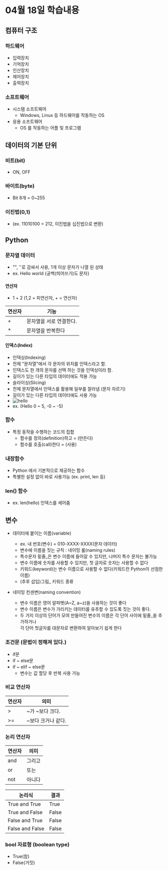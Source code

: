 # 04월 18일 학습내용

## 컴퓨터 구조
### 하드웨어
- 입력장치
- 기억장치
- 인산장치
- 제어장치
- 출력장치
### 소프트웨어
- 시스템 소프트웨어
  - Windows, Linux 등 하드웨어를 작동하는 OS
- 응용 소프트웨어
  - OS 를 작동하는 어플 및 프로그램

## 데이터의 기본 단위
### 비트(bit)
- ON, OFF
### 바이트(byte)
- Bit 8개 = 0~255
### 이진법(0,1)
- (ex. 11010100 = 212, 이진법을 십진법으로 변환) 

## Python
### 문자열 데이터
- "", ''로 감싸서 사용, 1개 이상 문자가 나열 된 상태
- ex. Hello world {공백(띄어쓰기)도 문자}
#### 연산자
- 1 + 2 (1,2 = 피연산자,  + = 연산자)  

연산자  | 기능
-------|-------
\+ | 문자열을 서로 연결한다.
\* | 문자열을 반복한다
#### 인덱스(Index)
- 인덱싱(Indexing)
 - 전체 "문자열"에서 각 문자의 위치를 인덱스라고 함.
 - 인덱스도 한 개의 문자를 선택 하는 것을 인덱싱이라 함.
 - 길이가 있는 다른 타입의 데이터에도 적용 가능
- 슬라이싱(Slicing)
 - 전체 문자열에서 인덱스를 활용해 일부를 잘라냄 (문자 자르기)
 - 길이가 있는 다른 타입의 데이터에도 사용 가능
 - ![hello](https://user-images.githubusercontent.com/130967390/232816948-12d4b869-8e23-41dc-8ff1-369ec5685176.jpg)
 - ex. (Hello 0 ~ 5, -0 ~ -5)
### 함수
- 특정 동작을 수행하는 코드의 집합
  - 함수를 정의(definition)하고 = (만든다)
  - 함수를 호출(call)한다 = (사용)
### 내장함수
- Python 에서 기본적으로 제공하는 함수
- 특별한 설정 없이 바로 사용가능 (ex. print, len 등)
### len() 함수
- ex. len(hello) 인덱스를 세어줌

## 변수
- 데이터에 붙이는 이름(variable)
  - ex. 내 번호(변수) = 010-XXXX-XXXX(문자 데이터)
  - 변수에 이름을 짓는 규칙 : 네이밍 룰(naming rules)
  - 특수문자 밑줄_은 변수 이름에 들어갈 수 있지만, 나머지 특수 문자는 불가능
  - 변수 이름에 숫자를 사용할 수 있지만, 첫 글자로 숫자는 사용할 수 없다
  - 키워드(keyword)는 변수 이름으로 사용할 수 없다(키워드란 Python이 선점한 이름)
  - (추후 삽입)그림_ 키워드 종류  
  
- 네이밍 컨센변(naming convention)
  - 변수 이름은 영어 알파벳(A~Z, a~z)을 사용하는 것이 좋다
  - 변수 이름은 변수가 가리키는 데이터를 유추할 수 있도록 짓는 것이 좋다.
  - 두 가지 이상의 단어가 모여 만들어진 변수의 이름은 각 단어 사이에 밑줄_을 추가하거나  
  각 단어 첫글자를 대문자로 변환하여 알아보기 쉽게 한다
### 조건문 (문법이 정해져 있다.)
- if문
- if ~ else문
- if ~ elif ~ else문
  - 변수는 값 할당 후 반복 사용 가능
### 비교 연산자
연산자|의미
------|------
\> |~가 ~보다 크다.
\>= |~보다 크거나 같다.
### 논리 연산자
연산자|의미
------|------
and|그리고
or|또는
not|아니다

논리식|결과
-----|-----
True and True| True
True and False| False
False and True| False
False and False| False
### bool 자료형 (boolean type)
- True(참)
- False(거짓)
